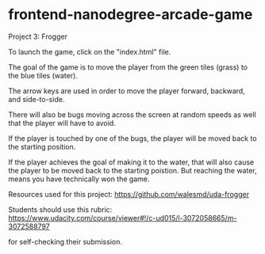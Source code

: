 frontend-nanodegree-arcade-game
===============================
Project 3: Frogger

To launch the game, click on the "index.html" file.  

The goal of the game is to move the player from the green tiles (grass) to the blue tiles (water).

The arrow keys are used in order to move the player forward, backward, and side-to-side.

There will also be bugs moving across the screen at random speeds as well that the player will have to avoid.

If the player is touched by one of the bugs, the player will be moved back to the starting position.

If the player achieves the goal of making it to the water, that will also cause the player to be moved back to the starting poistion. But reaching the water, means you have technically won the game.





Resources used for this project: 
https://github.com/walesmd/uda-frogger


Students should use this rubric: https://www.udacity.com/course/viewer#!/c-ud015/l-3072058665/m-3072588797

for self-checking their submission.
